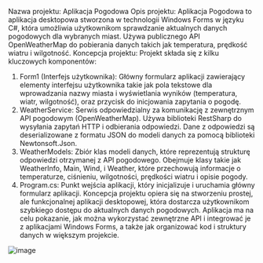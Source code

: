 Nazwa projektu: Aplikacja Pogodowa
Opis projektu: Aplikacja Pogodowa to aplikacja desktopowa stworzona w technologii Windows Forms w języku C#, która umożliwia użytkownikom sprawdzanie aktualnych danych pogodowych dla wybranych miast. Używa publicznego API OpenWeatherMap do pobierania danych takich jak temperatura, prędkość wiatru i wilgotność.
Koncepcja projektu: Projekt składa się z kilku kluczowych komponentów:
1.	Form1 (Interfejs użytkownika): Główny formularz aplikacji zawierający elementy interfejsu użytkownika takie jak pola tekstowe dla wprowadzania nazwy miasta i wyświetlania wyników (temperatura, wiatr, wilgotność), oraz przycisk do inicjowania zapytania o pogodę.
2.	WeatherService: Serwis odpowiedzialny za komunikację z zewnętrznym API pogodowym (OpenWeatherMap). Używa biblioteki RestSharp do wysyłania zapytań HTTP i odbierania odpowiedzi. Dane z odpowiedzi są deserializowane z formatu JSON do modeli danych za pomocą biblioteki Newtonsoft.Json.
3.	WeatherModels: Zbiór klas modeli danych, które reprezentują strukturę odpowiedzi otrzymanej z API pogodowego. Obejmuje klasy takie jak WeatherInfo, Main, Wind, i Weather, które przechowują informacje o temperaturze, ciśnieniu, wilgotności, prędkości wiatru i opisie pogody.
4.	Program.cs: Punkt wejścia aplikacji, który inicjalizuje i uruchamia główny formularz aplikacji.
Koncepcja projektu opiera się na stworzeniu prostej, ale funkcjonalnej aplikacji desktopowej, która dostarcza użytkownikom szybkiego dostępu do aktualnych danych pogodowych. Aplikacja ma na celu pokazanie, jak można wykorzystać zewnętrzne API i integrować je z aplikacjami Windows Forms, a także jak organizować kod i struktury danych w większym projekcie.

![image](https://github.com/pitrusik/PogodaApp/assets/91748205/cd4c0cc1-bc0a-409a-930e-48349f5a93df)

